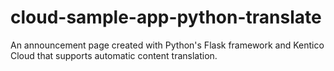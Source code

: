 # cloud-sample-app-python-translate
An announcement page created with Python's Flask framework and Kentico Cloud that supports automatic content translation.
